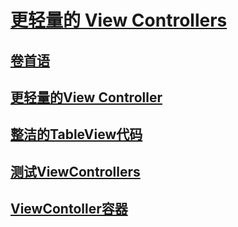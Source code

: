 # [更轻量的 View Controllers](SUMMARY.md)
## [卷首语](issue-1-0.md)
## [更轻量的View Controller](issue-1-1.md)
## [整洁的TableView代码](issue-1-2.md)
## [测试ViewControllers](issue-1-3.md)
## [ViewContoller容器](issue-1-4.md)